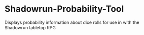 # Shadowrun-Probability-Tool
Displays probability information about dice rolls for use in with the Shadowrun tabletop RPG
